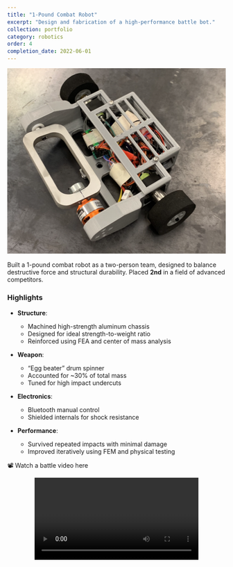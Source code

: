 ```yaml
---
title: "1-Pound Combat Robot"
excerpt: "Design and fabrication of a high-performance battle bot."
collection: portfolio
category: robotics
order: 4
completion_date: 2022-06-01
---
```


 <img src="/images/bot.png" alt="Rover 2" class="content-image" />

Built a 1-pound combat robot as a two-person team, designed to balance destructive force and structural durability. Placed **2nd** in a field of advanced competitors.

### Highlights

- **Structure**:
  - Machined high-strength aluminum chassis
  - Designed for ideal strength-to-weight ratio
  - Reinforced using FEA and center of mass analysis

- **Weapon**:
  - “Egg beater” drum spinner
  - Accounted for ~30% of total mass
  - Tuned for high impact undercuts

- **Electronics**:
  - Bluetooth manual control
  - Shielded internals for shock resistance

- **Performance**:
  - Survived repeated impacts with minimal damage
  - Improved iteratively using FEM and physical testing

📽️ Watch a battle video here
<video controls width="100%" style="max-width:75%; margin: 1em auto; display: block;">
  <source src="/images/IMG_1409.mp4" type="video/mp4">
</video>

